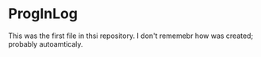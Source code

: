 # ProgInLog
This  was the first file in thsi repository. I don't rememebr how was created; probably autoamticaly.
